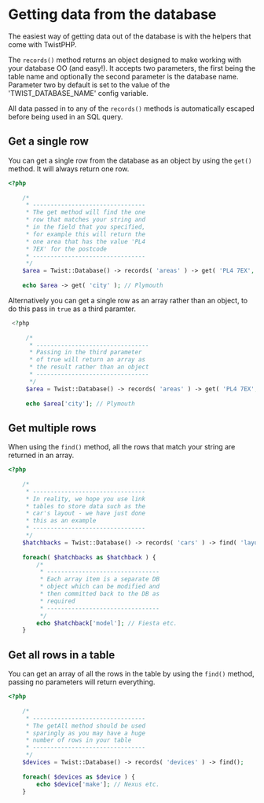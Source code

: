 # Getting data from the database

The easiest way of getting data out of the database is with the helpers that come with TwistPHP.

The `records()` method returns an object designed to make working with your database OO (and easy!). It accepts two parameters, the first being the table name and optionally the second parameter is the database name.
Parameter two by default is set to the value of the 'TWIST_DATABASE_NAME' config variable.

All data passed in to any of the `records()` methods is automatically escaped before being used in an SQL query.

## Get a single row

You can get a single row from the database as an object by using the `get()` method. It will always return one row.

```php
<?php
    
    /*
     * --------------------------------
     * The get method will find the one
     * row that matches your string and
     * in the field that you specified,
     * for example this will return the
     * one area that has the value 'PL4
     * 7EX' for the postcode
     * --------------------------------
     */
    $area = Twist::Database() -> records( 'areas' ) -> get( 'PL4 7EX', 'postcode' );
    
    echo $area -> get( 'city' ); // Plymouth
```

Alternatively you can get a single row as an array rather than an object, to do this pass in `true` as a third paramter.
 
```php
 <?php
     
     /*
      * --------------------------------
      * Passing in the third parameter
      * of true will return an array as
      * the result rather than an object
      * --------------------------------
      */
     $area = Twist::Database() -> records( 'areas' ) -> get( 'PL4 7EX', 'postcode', true );
     
     echo $area['city']; // Plymouth
 ```

## Get multiple rows

When using the `find()` method, all the rows that match your string are returned in an array.

```php
<?php
    
    /*
     * --------------------------------
     * In reality, we hope you use link
     * tables to store data such as the
     * car's layout - we have just done
     * this as an example
     * --------------------------------
     */
    $hatchbacks = Twist::Database() -> records( 'cars' ) -> find( 'layout', 'hatchback' );
    
    foreach( $hatchbacks as $hatchback ) {
        /*
         * --------------------------------
         * Each array item is a separate DB
         * object which can be modified and
         * then committed back to the DB as
         * required
         * --------------------------------
         */
        echo $hatchback['model']; // Fiesta etc.
    }
```

## Get all rows in a table

You can get an array of all the rows in the table by using the `find()` method, passing no parameters will return everything.

```php
<?php
    
    /*
     * --------------------------------
     * The getAll method should be used
     * sparingly as you may have a huge
     * number of rows in your table
     * --------------------------------
     */
    $devices = Twist::Database() -> records( 'devices' ) -> find();
    
    foreach( $devices as $device ) {
        echo $device['make']; // Nexus etc.
    }
```